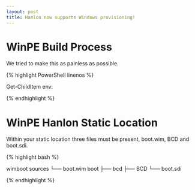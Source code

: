 ```yaml
---
layout: post
title: Hanlon now supports Windows provisioning!
---
```



# WinPE Build Process

We tried to make this as painless as possible.  




{% highlight PowerShell linenos %}

Get-ChildItem env:

{% endhighlight %}

# WinPE Hanlon Static Location

Within your static location three files must be present, boot.wim, BCD and boot.sdi.

{% highlight bash %}

wimboot
sources
└── boot.wim
boot
├── bcd
├── BCD
└── boot.sdi


{% endhighlight %}
